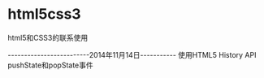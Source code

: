 html5css3
=========

html5和CSS3的联系使用


-------------------------2014年11月14日-----------
使用HTML5 History API  pushState和popState事件

